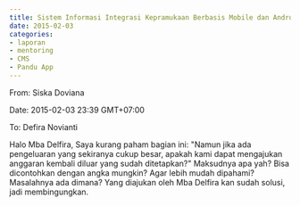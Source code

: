 ```yaml
---
title: Sistem Informasi Integrasi Kepramukaan Berbasis Mobile dan Android - Mentoring 03 Februari 2015
date: 2015-02-03
categories:
- laporan
- mentoring
- CMS
- Pandu App
---
```


From: Siska Doviana 

Date: 2015-02-03 23:39 GMT+07:00 

To: Defira Novianti

Halo Mba Delfira, Saya kurang paham bagian ini: "Namun jika ada pengeluaran yang sekiranya cukup besar, apakah kami dapat mengajukan anggaran kembali diluar yang sudah ditetapkan?" Maksudnya apa yah? Bisa dicontohkan dengan angka mungkin? Agar lebih mudah dipahami? Masalahnya ada dimana? Yang diajukan oleh Mba Delfira kan sudah solusi, jadi membingungkan.
